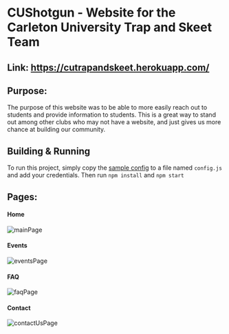 # CUShotgun - Website for the Carleton University Trap and Skeet Team

## Link: https://cutrapandskeet.herokuapp.com/

## Purpose:
The purpose of this website was to be able to more easily reach out to students and provide information to students.
This is a great way to stand out among other clubs who may not have a website, and just gives us more chance at building our community.

## Building & Running
To run this project, simply copy the [sample config](./config-sample.js) to a file named `config.js` and add your credentials. Then run `npm install` and `npm start`

## Pages:
#### Home
![mainPage](pictures/mainPage.png)
#### Events
![eventsPage](pictures/calendar.png)
#### FAQ
![faqPage](pictures/faq.png)
#### Contact
![contactUsPage](pictures/contactUs.png)


